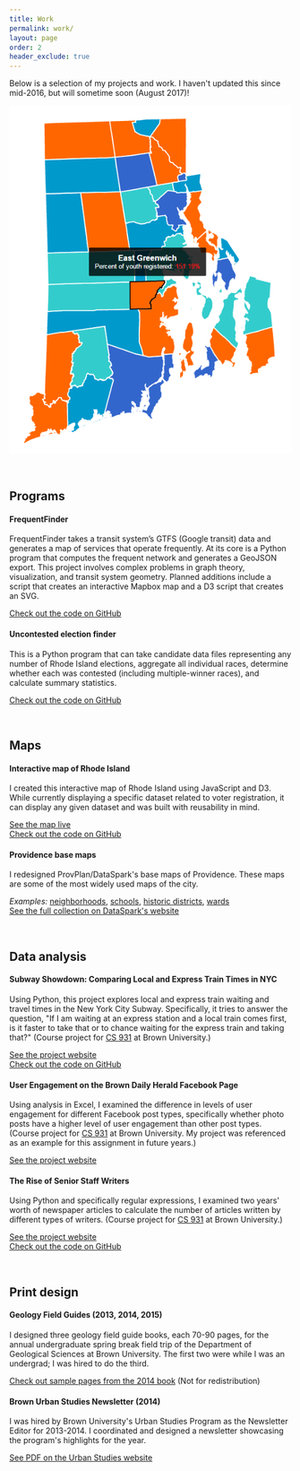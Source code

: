 ```yaml
---
title: Work
permalink: work/
layout: page
order: 2
header_exclude: true
---
```


Below is a selection of my projects and work. I haven't updated this since mid-2016, but will sometime soon (August 2017)!

![Screenshot of Rhode Island interactive map](/images/RI_Interactive_Map_Screenshot.png)

<br>

## Programs

#### FrequentFinder

FrequentFinder takes a transit system’s GTFS (Google transit) data and generates a map of services that operate frequently. At its core is a Python program that computes the frequent network and generates a GeoJSON export. This project involves complex problems in graph theory, visualization, and transit system geometry. Planned additions include a script that creates an interactive Mapbox map and a D3 script that creates an SVG.

[Check out the code on GitHub](https://github.com/gregjd/frequent-finder)  

#### Uncontested election finder

This is a Python program that can take candidate data files representing any number of Rhode Island elections, aggregate all individual races, determine whether each was contested (including multiple-winner races), and calculate summary statistics.

[Check out the code on GitHub](https://github.com/gregjd/Civic-Data/tree/master/uncontested)

<br>

## Maps

#### Interactive map of Rhode Island

I created this interactive map of Rhode Island using JavaScript and D3. While currently displaying a specific dataset related to voter registration, it can display any given dataset and was built with reusability in mind.

[See the map live](http://www.gregjd.com/sandbox/interactive_map/interactive_map.html)  
[Check out the code on GitHub](https://github.com/gregjd/Civic-Data/tree/master/interactive_map)


#### Providence base maps

I redesigned ProvPlan/DataSpark's base maps of Providence. These maps are some of the most widely used maps of the city.

*Examples:* [neighborhoods](http://datasparkri.org/wp-content/uploads/2015/10/Neighborhoods003.png), [schools](http://datasparkri.org/wp-content/uploads/2015/10/Neighborhoods005.png), [historic districts](http://datasparkri.org/wp-content/uploads/2015/10/Neighborhoods002.png), [wards](http://datasparkri.org/wp-content/uploads/2015/10/Neighborhoods006.png)  
[See the full collection on DataSpark's website](http://datasparkri.org/maps)

<br>

## Data analysis


#### Subway Showdown: Comparing Local and Express Train Times in NYC

Using Python, this project explores local and express train waiting and travel times in the New York City Subway. Specifically, it tries to answer the question, "If I am waiting at an express station and a local train comes first, is it faster to take that or to chance waiting for the express train and taking that?" (Course project for [CS 931](http://cs.brown.edu/courses/cs0931/2013/index.shtml) at Brown University.)

[See the project website](https://sites.google.com/a/brown.edu/subway/)  
[Check out the code on GitHub](https://github.com/gregjd/CS-931)


#### User Engagement on the Brown Daily Herald Facebook Page

Using analysis in Excel, I examined the difference in levels of user engagement for different Facebook post types, specifically whether photo posts have a higher level of user engagement than other post types. (Course project for [CS 931](http://cs.brown.edu/courses/cs0931/2013/index.shtml) at Brown University. My project was referenced as an example for this assignment in future years.)

[See the project website](https://sites.google.com/a/brown.edu/facebook-engagement/)


#### The Rise of Senior Staff Writers

Using Python and specifically regular expressions, I examined two years' worth of newspaper articles to calculate the number of articles written by different types of writers. (Course project for [CS 931](http://cs.brown.edu/courses/cs0931/2013/index.shtml) at Brown University.)

[See the project website](https://sites.google.com/a/brown.edu/ssw/)  
[Check out the code on GitHub](https://github.com/gregjd/CS-931)

<br>

## Print design


#### Geology Field Guides (2013, 2014, 2015)

I designed three geology field guide books, each 70-90 pages, for the annual undergraduate spring break field trip of the Department of Geological Sciences at Brown University.
The first two were while I was an undergrad; I was hired to do the third.

[Check out sample pages from the 2014 book](/pdfs/sbft_2014_field_guide_selection.pdf) (Not for redistribution)


#### Brown Urban Studies Newsletter (2014)

I was hired by Brown University's Urban Studies Program as the Newsletter Editor for 2013-2014. I coordinated and designed a newsletter showcasing the program's highlights for the year.

[See PDF on the Urban Studies website](http://www.brown.edu/academics/urban-studies/sites/brown.edu.academics.urban-studies/files/uploads/2014%20Urban%20Studies%20Newsletter_0.pdf)
